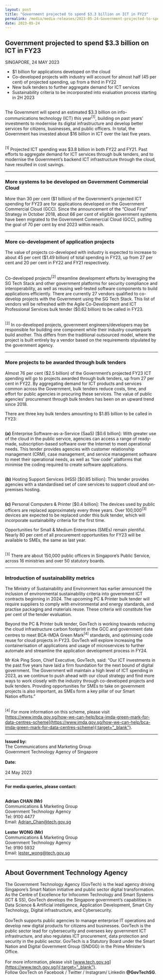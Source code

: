 ```yaml
---
layout: post
title: "Government projected to spend $3.3 billion on ICT in FY23" 
permalink: /media/media-releases/2023-05-24-Government-projected-to-spend-on-ICT-in-FY23
date: 2023-05-24
---
```


## **Government projected to spend $3.3 billion on ICT in FY23**

SINGAPORE, 24 MAY 2023
<br>
* $1 billion for applications developed on the cloud
* Co-developed projects with industry will account for almost half (45 per cent) of projected spending, up from a third in FY22
* New bulk tenders to further aggregate demand for ICT services
* Sustainability criteria to be incorporated into evaluation process starting in 2H 2023

<br> The Government will spend an estimated $3.3 billion on info-communications technology (ICT) this year<sup>[1]</sup>, building on past years’ investments to modernise its digital infrastructure and develop better services for citizens, businesses, and public officers. In total, the Government has invested about $16 billion in ICT over the last five years.

<br><sup>[1]</sup> Projected ICT spending was $3.8 billion in both FY22 and FY21. Past efforts to aggregate demand for ICT services through bulk tenders, and to modernise the Government’s backend ICT infrastructure through the cloud, have resulted in cost savings.

---

### **More systems to be developed on Government Commercial Cloud**

More than 30 per cent ($1 billion) of the Government’s projected ICT spending for FY23 are for applications developed on the Government Commercial Cloud (GCC). Since the announcement of the “Cloud First” Strategy in October 2018, about 66 per cent of eligible government systems have been migrated to the Government Commercial Cloud (GCC), putting the goal of 70 per cent by end 2023 within reach.

---

### **More co-development of application projects**
The value of projects co-developed with industry is expected to increase to about 45 per cent ($1.49 billion) of total spending in FY23, up from 27 per cent and 20 per cent in FY22 and FY21 respectively.

<br>Co-developed projects<sup>[2]</sup> streamline development efforts by leveraging the SG Tech Stack and other government platforms for security compliance and interoperability, as well as reusing well-tested software components to build applications efficiently. There are currently 27 vendors qualified to co-develop projects with the Government using the SG Tech Stack. This list of vendors will be refreshed with the Agile Co-Development and ICT Professional Services bulk tender ($0.62 billion) to be called in FY23.

<br><sup>[2]</sup> In co-developed projects, government engineers/developers may be responsible for building one component while their industry counterparts build another. This differs from the traditional outsourced model, where the project is built entirely by a vendor based on the requirements stipulated by the government agency.

---

### **More projects to be awarded through bulk tenders**

Almost 76 per cent ($2.5 billion) of the Government’s projected FY23 ICT spending will go to projects awarded through bulk tenders, up from 27 per cent in FY22. By aggregating demand for ICT products and services common across the Government, bulk tenders reduce costs, time, and effort for public agencies in procuring these services. The value of public agencies’ procurement through bulk tenders has been on an upward trend since 2018.

There are three key bulk tenders amounting to $1.85 billion to be called in FY23:

<br> **(a)** Enterprise Software-as-a-Service (SaaS) [$0.6 billion]: With greater use of the cloud in the public service, agencies can access a range of ready-made, subscription-based software over the Internet to meet operational needs. This tender provides agencies with customer relationship management (CRM), case management, and service management software to meet their operational needs, as well as “low code” platforms that minimise the coding required to create software applications.

<br> **(b)** Hosting Support Services (HSS) [$0.85 billion]: This tender provides agencies with a standardised set of core services to support cloud and on-premises hosting.

<br> **(c)** Personal Computers & Printer [$0.4 billion]: The devices used by public officers are replaced approximately every three years. Over 100,000<sup>[3]</sup> devices are expected to be replaced under this bulk tender, which will incorporate sustainability criteria for the first time.

Opportunities for Small & Medium Enterprises (SMEs) remain plentiful. Nearly 80 per cent of all procurement opportunities for FY23 will be available to SMEs, the same as last year.

<br><sup>[3]</sup> There are about 150,000 public officers in Singapore’s Public Service, across 16 ministries and over 50 statutory boards.

---

### **Introduction of sustainability metrics**

The Ministry of Sustainability and Environment has earlier announced the inclusion of environmental sustainability criteria into government ICT contracts beginning in 2024. The upcoming PC &amp; Printer bulk tender will require suppliers to comply with environmental and energy standards, and practise packaging and materials reuse. These criteria will constitute five per cent of the tender evaluation.

Beyond the PC & Printer bulk tender, GovTech is working towards reducing the cloud infrastructure carbon footprint in the GCC and government data centres to meet BCA-IMDA Green Mark<sup>[4]</sup> standards, and optimising code reuse for cloud projects in FY23. GovTech will explore increasing the containerisation of applications
and usage of microservices to further automate and streamline the application development process in FY24. 

Mr Kok Ping Soon, Chief Executive, GovTech, said: “Our ICT investments in the past five years have laid a firm foundation for the next bound of digital government. The Government will maintain a high level of ICT spending in 2023, as we continue to push ahead with our cloud strategy and find more ways to work closely with the industry through co-developed projects and bulk tenders. Providing opportunities for SMEs to take on government projects is also important, as SMEs form a key pillar of our Smart Nation efforts.”

<br><sup>[4]</sup> For more information on this scheme, please visit [https://www.imda.gov.sg/how-we-can-help/bca-imda-green-mark-for-data-centres-scheme](https://www.imda.gov.sg/how-we-can-help/bca-imda-green-mark-for-data-centres-scheme){:target="_blank"}.

---

**Issued by:** 
<br>The Communications and Marketing Group
<br>Government Technology Agency of Singapore
<br>
<br>**Date:**	
<br>24 May 2023

---

**For media queries, please contact:**

<br>**Adrian CHAN (Mr)**
<br>Communications & Marketing Group
<br>Government Technology Agency
<br>Tel: 9100 4477
<br>Email: <Adrian_Chan@tech.gov.sg>
 <br>
<br>**Lester WONG (Mr)** 
<br>Communications & Marketing Group 
<br>Government Technology Agency 
<br>Tel: 9190 5932 
<br>Email: <lester_wong@tech.gov.sg>

---

## **About Government Technology Agency**

The Government Technology Agency (GovTech) is the lead agency driving Singapore’s Smart Nation initiative and public sector digital transformation. As the
Centre of Excellence for Infocomm Technology and Smart Systems (ICT & SS), GovTech develops the Singapore government’s capabilities in Data Science & Artificial intelligence, Application Development, Smart City Technology, Digital infrastructure, and Cybersecurity. 
 <br>
<br>GovTech supports public agencies to manage enterprise IT operations and develop new digital products for citizens and businesses. GovTech is the public sector lead for cybersecurity and oversees key government ICT infrastructure, and also regulates ICT procurement, data protection and security in the public sector. GovTech is a Statutory Board under the Smart Nation and Digital Government Group (SNDGG) in the Prime Minister’s Office. 
 <br>
<br>For more information, please visit [www.tech.gov.sg](https://www.tech.gov.sg/){:target="_blank"}.
<br>Follow GovTech on Facebook / Twitter / Instagram/ Linkedin **@GovTechSG**.


